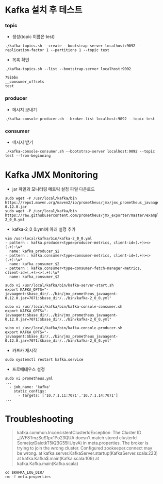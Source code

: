 # Kafka 설치 후 테스트
### topic 
- 생성(topic 이름은 test)
```
./kafka-topics.sh --create --bootstrap-server localhost:9092 --replication-factor 1 --partitions 1 --topic test
```
- 목록 확인
```
./kafka-topics.sh --list --bootstrap-server localhost:9092

79i6bx
__consumer_offsets
test
```

### producer
- 메시지 보내기
```
./kafka-console-producer.sh --broker-list localhost:9092 --topic test
```

### consumer
- 메시지 받기
```
./kafka-console-consumer.sh --bootstrap-server localhost:9092 --topic test --from-beginning
```

# Kafka JMX Monitoring
- jar 파일과 모니터링 메트릭 설정 파일 다운로드
```
sudo wget -P /usr/local/kafka/bin https://repo1.maven.org/maven2/io/prometheus/jmx/jmx_prometheus_javaagent/0.12.0/jmx_prometheus_javaagent-0.12.0.jar
sudo wget -P /usr/local/kafka/bin https://raw.githubusercontent.com/prometheus/jmx_exporter/master/example_configs/kafka-2_0_0.yml
```

- kafka-2_0_0.yml에 아래 설정 추가
```
vim /usr/local/kafka/bin/kafka-2_0_0.yml
- pattern : kafka.producer<type=producer-metrics, client-id=(.+)><>(.+):\w*
  name: kafka_producer_$2
- pattern : kafka.consumer<type=consumer-metrics, client-id=(.+)><>(.+):\w*
  name: kafka_consumer_$2
- pattern : kafka.consumer<type=consumer-fetch-manager-metrics, client-id=(.+)><>(.+):\w*
  name: kafka_consumer_$2
```

```
sudo vi /usr/local/kafka/bin/kafka-server-start.sh
export KAFKA_OPTS="-javaagent:$base_dir/../bin/jmx_prometheus_javaagent-0.12.0.jar=7071:$base_dir/../bin/kafka-2_0_0.yml"
```

```
subo vi /usr/local/kafka/bin/kafka-console-consumer.sh
export KAFKA_OPTS="-javaagent:$base_dir/../bin/jmx_prometheus_javaagent-0.12.0.jar=7071:$base_dir/../bin/kafka-2_0_0.yml"
```

```
subo vi /usr/local/kafka/bin/kafka-console-producer.sh
export KAFKA_OPTS="-javaagent:$base_dir/../bin/jmx_prometheus_javaagent-0.12.0.jar=7071:$base_dir/../bin/kafka-2_0_0.yml"
```
- 카프카 재시작
```
sudo systemctl restart kafka.service
```

- 프로메테우스 설정
```
sudo vi prometheus.yml
...
  - job_name: 'kafka'
    static_configs:
      - targets: ['10.7.1.11:7071','10.7.1.14:7071']
...
```
# Troubleshooting
> kafka.common.InconsistentClusterIdException: The Cluster ID _jWF8TmzSuS1px1Po23QUA doesn't match stored clusterId Some(qrDaiotkT5iQBG55lIUqvA) in meta.properties. The broker is trying to join the wrong cluster. Configured zookeeper.connect may be wrong.
        at kafka.server.KafkaServer.startup(KafkaServer.scala:223)
        at kafka.Kafka$.main(Kafka.scala:109)
        at kafka.Kafka.main(Kafka.scala)

```
cd $KAFKA_LOG_DIR/
rm -f meta.properties
```